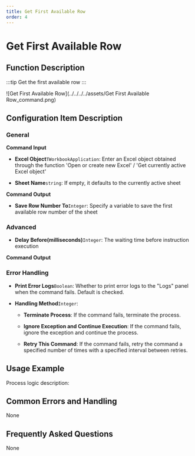 ```yaml
---
title: Get First Available Row
order: 4
---
```


# Get First Available Row

## Function Description

:::tip 
Get the first available row
:::

![Get First Available Row](../../../../assets/Get First Available Row_command.png)

## Configuration Item Description

### General

**Command Input**

- **Excel Object**`TWorkbookApplication`: Enter an Excel object obtained through the function 'Open or create new Excel' / 'Get currently active Excel object'

- **Sheet Name**`string`: If empty, it defaults to the currently active sheet


**Command Output**

- **Save Row Number To**`Integer`: Specify a variable to save the first available row number of the sheet

### Advanced

- **Delay Before(milliseconds)**`Integer`: The waiting time before instruction execution


**Command Output**

### Error Handling

- **Print Error Logs**`Boolean`: Whether to print error logs to the "Logs" panel when the command fails. Default is checked. 

- **Handling Method**`Integer`:

    - **Terminate Process**: If the command fails, terminate the process.

    - **Ignore Exception and Continue Execution**: If the command fails, ignore the exception and continue the process.

    - **Retry This Command**: If the command fails, retry the command a specified number of times with a specified interval between retries.

## Usage Example

Process logic description:

## Common Errors and Handling

None

## Frequently Asked Questions

None

